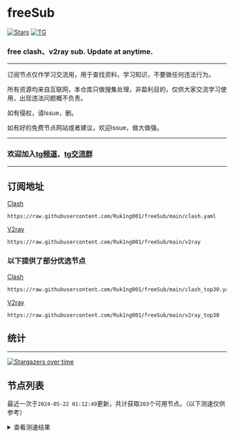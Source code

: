 # freeSub
[![Stars](https://img.shields.io/github/stars/Ruk1ng001/freeSub)](https://github.com/Ruk1ng001/freeSub/stargazers)
[![TG](https://img.shields.io/badge/Telegram-gray?logo=Telegram)](https://t.me/Ruk1ng001)
### free clash、v2ray sub. Update at anytime.

---

订阅节点仅作学习交流用，用于查找资料，学习知识，不要做任何违法行为。

所有资源均来自互联网，本仓库只做搜集处理，非盈利目的，仅供大家交流学习使用，出现违法问题概不负责。

如有侵权，请Issue，删。

如有好的免费节点网站或者建议，欢迎Issue，做大做强。

---

### 欢迎加入[tg频道](https://t.me/Ruk1ng001)、[tg交流群](https://t.me/+-e-b04EE5Cw2NmU1)

---

## 订阅地址
[Clash](https://raw.githubusercontent.com/Ruk1ng001/freeSub/main/clash.yaml)
```
https://raw.githubusercontent.com/Ruk1ng001/freeSub/main/clash.yaml
```
[V2ray](https://raw.githubusercontent.com/Ruk1ng001/freeSub/main/v2ray)
```
https://raw.githubusercontent.com/Ruk1ng001/freeSub/main/v2ray
```
### 以下提供了部分优选节点

[Clash](https://raw.githubusercontent.com/Ruk1ng001/freeSub/main/clash_top30.yaml)
```
https://raw.githubusercontent.com/Ruk1ng001/freeSub/main/clash_top30.yaml
```
[V2ray](https://raw.githubusercontent.com/Ruk1ng001/freeSub/main/v2ray_top30)
```
https://raw.githubusercontent.com/Ruk1ng001/freeSub/main/v2ray_top30
```

## 统计

---

[![Stargazers over time](https://starchart.cc/Ruk1ng001/freeSub.svg)](https://starchart.cc/Ruk1ng001/freeSub)

## 节点列表

最近一次于`2024-05-22 01:12:49`更新，共计获取`203`个可用节点。（以下测速仅供参考）

<details> <summary>查看测速结果</summary>

| 序号 | 节点 | 带宽 | 延迟 |
|:--:|:--:|:--:|:--:|
 | 1 | github.com/Ruk1ng001_1849366068 | 1.59MB/s | 446.00ms |
 | 2 | github.com/Ruk1ng001_917828689 | 1.55MB/s | 389.00ms |
 | 3 | github.com/Ruk1ng001_1591658842 | 1.22MB/s | 564.00ms |
 | 4 | github.com/Ruk1ng001_2821626730 | 946.22KB/s | 552.00ms |
 | 5 | github.com/Ruk1ng001_1938509145 | 877.75KB/s | 638.00ms |
 | 6 | github.com/Ruk1ng001_3293006801 | 865.24KB/s | 818.00ms |
 | 7 | github.com/Ruk1ng001_4224814787 | 851.77KB/s | 491.00ms |
 | 8 | github.com/Ruk1ng001_3194308421 | 825.65KB/s | 674.00ms |
 | 9 | github.com/Ruk1ng001_1455062586 | 801.34KB/s | 705.00ms |
 | 10 | github.com/Ruk1ng001_3564040109 | 780.35KB/s | 688.00ms |
 | 11 | github.com/Ruk1ng001_628343702 | 767.23KB/s | 362.00ms |
 | 12 | github.com/Ruk1ng001_1490566360 | 752.10KB/s | 740.00ms |
 | 13 | github.com/Ruk1ng001_149570347 | 744.47KB/s | 621.00ms |
 | 14 | github.com/Ruk1ng001_34491053 | 733.11KB/s | 742.00ms |
 | 15 | github.com/Ruk1ng001_796916901 | 721.66KB/s | 739.00ms |
 | 16 | github.com/Ruk1ng001_1108544810 | 699.24KB/s | 783.00ms |
 | 17 | github.com/Ruk1ng001_2013146544 | 697.56KB/s | 768.00ms |
 | 18 | github.com/Ruk1ng001_3402559863 | 686.14KB/s | 673.00ms |
 | 19 | github.com/Ruk1ng001_4167848811 | 672.96KB/s | 821.00ms |
 | 20 | github.com/Ruk1ng001_3269994149 | 655.95KB/s | 1004.00ms |
 | 21 | github.com/Ruk1ng001_4103818543 | 647.27KB/s | 874.00ms |
 | 22 | github.com/Ruk1ng001_3983984006 | 643.40KB/s | 835.00ms |
 | 23 | github.com/Ruk1ng001_2610746706 | 641.13KB/s | 864.00ms |
 | 24 | github.com/Ruk1ng001_3160918736 | 640.69KB/s | 906.00ms |
 | 25 | github.com/Ruk1ng001_3153780437 | 640.28KB/s | 878.00ms |
 | 26 | github.com/Ruk1ng001_2570514838 | 639.87KB/s | 871.00ms |
 | 27 | github.com/Ruk1ng001_1121438955 | 637.46KB/s | 947.00ms |
 | 28 | github.com/Ruk1ng001_1553325469 | 635.52KB/s | 902.00ms |
 | 29 | github.com/Ruk1ng001_1969632948 | 633.37KB/s | 881.00ms |
 | 30 | github.com/Ruk1ng001_1782424084 | 631.53KB/s | 920.00ms |
 | 31 | github.com/Ruk1ng001_1831781205 | 631.08KB/s | 833.00ms |
 | 32 | github.com/Ruk1ng001_1739713463 | 626.71KB/s | 909.00ms |
 | 33 | github.com/Ruk1ng001_2279593911 | 625.29KB/s | 913.00ms |
 | 34 | github.com/Ruk1ng001_2194615537 | 623.05KB/s | 1195.00ms |
 | 35 | github.com/Ruk1ng001_2558403885 | 622.25KB/s | 965.00ms |
 | 36 | github.com/Ruk1ng001_2012215190 | 621.83KB/s | 999.00ms |
 | 37 | github.com/Ruk1ng001_2085644157 | 617.94KB/s | 966.00ms |
 | 38 | github.com/Ruk1ng001_1034331182 | 608.81KB/s | 1217.00ms |
 | 39 | github.com/Ruk1ng001_1598282181 | 607.26KB/s | 977.00ms |
 | 40 | github.com/Ruk1ng001_2308501734 | 602.70KB/s | 1237.00ms |
 | 41 | github.com/Ruk1ng001_3936133195 | 602.03KB/s | 830.00ms |
 | 42 | github.com/Ruk1ng001_2829551201 | 594.91KB/s | 981.00ms |
 | 43 | github.com/Ruk1ng001_459534470 | 592.34KB/s | 1245.00ms |
 | 44 | github.com/Ruk1ng001_4033222807 | 591.72KB/s | 917.00ms |
 | 45 | github.com/Ruk1ng001_2054894954 | 588.09KB/s | 1263.00ms |
 | 46 | github.com/Ruk1ng001_1472351678 | 582.03KB/s | 1248.00ms |
 | 47 | github.com/Ruk1ng001_2416013 | 577.45KB/s | 863.00ms |
 | 48 | github.com/Ruk1ng001_864906418 | 560.10KB/s | 1162.00ms |
 | 49 | github.com/Ruk1ng001_1132634313 | 558.63KB/s | 980.00ms |
 | 50 | github.com/Ruk1ng001_970999989 | 552.31KB/s | 1240.00ms |
 | 51 | github.com/Ruk1ng001_218289681 | 542.50KB/s | 1396.00ms |
 | 52 | github.com/Ruk1ng001_3718927122 | 540.32KB/s | 703.00ms |
 | 53 | github.com/Ruk1ng001_1791431073 | 519.69KB/s | 974.00ms |
 | 54 | github.com/Ruk1ng001_2097715338 | 518.39KB/s | 982.00ms |
 | 55 | github.com/Ruk1ng001_1127214938 | 514.44KB/s | 988.00ms |
 | 56 | github.com/Ruk1ng001_1092813103 | 514.21KB/s | 995.00ms |
 | 57 | github.com/Ruk1ng001_279744178 | 513.06KB/s | 1061.00ms |
 | 58 | github.com/Ruk1ng001_968593481 | 512.27KB/s | 1027.00ms |
 | 59 | github.com/Ruk1ng001_2236065618 | 510.44KB/s | 1019.00ms |
 | 60 | github.com/Ruk1ng001_1989590524 | 509.90KB/s | 1042.00ms |
 | 61 | github.com/Ruk1ng001_2243541799 | 509.28KB/s | 1026.00ms |
 | 62 | github.com/Ruk1ng001_2410055517 | 508.19KB/s | 1129.00ms |
 | 63 | github.com/Ruk1ng001_1134698556 | 506.84KB/s | 1114.00ms |
 | 64 | github.com/Ruk1ng001_3722757934 | 502.04KB/s | 1078.00ms |
 | 65 | github.com/Ruk1ng001_2997387401 | 487.36KB/s | 1414.00ms |
 | 66 | github.com/Ruk1ng001_823365205 | 486.90KB/s | 769.00ms |
 | 67 | github.com/Ruk1ng001_3190563770 | 481.81KB/s | 1172.00ms |
 | 68 | github.com/Ruk1ng001_743245154 | 480.94KB/s | 944.00ms |
 | 69 | github.com/Ruk1ng001_2039451658 | 477.06KB/s | 1085.00ms |
 | 70 | github.com/Ruk1ng001_2628332486 | 473.09KB/s | 995.00ms |
 | 71 | github.com/Ruk1ng001_1484914018 | 468.53KB/s | 1064.00ms |
 | 72 | github.com/Ruk1ng001_4254612172 | 449.92KB/s | 1016.00ms |
 | 73 | github.com/Ruk1ng001_3617853271 | 443.89KB/s | 1802.00ms |
 | 74 | github.com/Ruk1ng001_2913673249 | 442.70KB/s | 1691.00ms |
 | 75 | github.com/Ruk1ng001_2145981711 | 436.45KB/s | 1685.00ms |
 | 76 | github.com/Ruk1ng001_677993307 | 434.67KB/s | 1416.00ms |
 | 77 | github.com/Ruk1ng001_777700868 | 434.28KB/s | 1090.00ms |
 | 78 | github.com/Ruk1ng001_2886403611 | 433.50KB/s | 1751.00ms |
 | 79 | github.com/Ruk1ng001_823029180 | 432.51KB/s | 1752.00ms |
 | 80 | github.com/Ruk1ng001_3540856638 | 427.89KB/s | 1300.00ms |
 | 81 | github.com/Ruk1ng001_2986819677 | 415.06KB/s | 1307.00ms |
 | 82 | github.com/Ruk1ng001_4225185103 | 413.71KB/s | 999.00ms |
 | 83 | github.com/Ruk1ng001_1756145984 | 410.48KB/s | 1275.00ms |
 | 84 | github.com/Ruk1ng001_2576067023 | 405.68KB/s | 1327.00ms |
 | 85 | github.com/Ruk1ng001_2635059670 | 372.14KB/s | 1199.00ms |
 | 86 | github.com/Ruk1ng001_2955529425 | 350.97KB/s | 1161.00ms |
 | 87 | github.com/Ruk1ng001_856347142 | 347.65KB/s | 1450.00ms |
 | 88 | github.com/Ruk1ng001_1200103391 | 344.15KB/s | 1512.00ms |
 | 89 | github.com/Ruk1ng001_1397889987 | 341.85KB/s | 2210.00ms |
 | 90 | github.com/Ruk1ng001_3690732186 | 339.30KB/s | 863.00ms |
 | 91 | github.com/Ruk1ng001_1616468470 | 338.70KB/s | 1371.00ms |
 | 92 | github.com/Ruk1ng001_1903292082 | 338.48KB/s | 813.00ms |
 | 93 | github.com/Ruk1ng001_1788757087 | 335.95KB/s | 1466.00ms |
 | 94 | github.com/Ruk1ng001_2340624799 | 332.44KB/s | 1190.00ms |
 | 95 | github.com/Ruk1ng001_949743416 | 328.52KB/s | 1495.00ms |
 | 96 | github.com/Ruk1ng001_3387269693 | 321.64KB/s | 1639.00ms |
 | 97 | github.com/Ruk1ng001_3123675915 | 319.50KB/s | 1279.00ms |
 | 98 | github.com/Ruk1ng001_1855538875 | 309.79KB/s | 993.00ms |
 | 99 | github.com/Ruk1ng001_185289708 | 309.14KB/s | 999.00ms |
 | 100 | github.com/Ruk1ng001_368365411 | 299.92KB/s | 2180.00ms |
 | 101 | github.com/Ruk1ng001_3321698845 | 298.40KB/s | 1111.00ms |
 | 102 | github.com/Ruk1ng001_1949834308 | 298.25KB/s | 1486.00ms |
 | 103 | github.com/Ruk1ng001_2686558329 | 297.91KB/s | 1508.00ms |
 | 104 | github.com/Ruk1ng001_3969388361 | 297.68KB/s | 1076.00ms |
 | 105 | github.com/Ruk1ng001_4138024369 | 297.49KB/s | 1296.00ms |
 | 106 | github.com/Ruk1ng001_3888842695 | 295.97KB/s | 789.00ms |
 | 107 | github.com/Ruk1ng001_3590041943 | 289.61KB/s | 2062.00ms |
 | 108 | github.com/Ruk1ng001_2847066904 | 288.84KB/s | 1661.00ms |
 | 109 | github.com/Ruk1ng001_1919343825 | 288.82KB/s | 1661.00ms |
 | 110 | github.com/Ruk1ng001_1964030541 | 283.00KB/s | 1664.00ms |
 | 111 | github.com/Ruk1ng001_2294521039 | 277.96KB/s | 2348.00ms |
 | 112 | github.com/Ruk1ng001_393665897 | 268.84KB/s | 1680.00ms |
 | 113 | github.com/Ruk1ng001_3097586723 | 259.91KB/s | 1888.00ms |
 | 114 | github.com/Ruk1ng001_3549260583 | 256.75KB/s | 1628.00ms |
 | 115 | github.com/Ruk1ng001_3756619769 | 255.91KB/s | 1166.00ms |
 | 116 | github.com/Ruk1ng001_1404508037 | 255.35KB/s | 1261.00ms |
 | 117 | github.com/Ruk1ng001_775476669 | 254.96KB/s | 1340.00ms |
 | 118 | github.com/Ruk1ng001_3880606426 | 254.84KB/s | 507.00ms |
 | 119 | github.com/Ruk1ng001_1388672434 | 254.53KB/s | 1344.00ms |
 | 120 | github.com/Ruk1ng001_3469316866 | 253.78KB/s | 1249.00ms |
 | 121 | github.com/Ruk1ng001_3690102689 | 250.73KB/s | 1816.00ms |
 | 122 | github.com/Ruk1ng001_2617501041 | 238.38KB/s | 1438.00ms |
 | 123 | github.com/Ruk1ng001_3807711853 | 236.13KB/s | 1554.00ms |
 | 124 | github.com/Ruk1ng001_746917237 | 233.51KB/s | 1446.00ms |
 | 125 | github.com/Ruk1ng001_3696424447 | 232.45KB/s | 1573.00ms |
 | 126 | github.com/Ruk1ng001_3970925062 | 229.62KB/s | 1416.00ms |
 | 127 | github.com/Ruk1ng001_2289978129 | 228.86KB/s | 1341.00ms |
 | 128 | github.com/Ruk1ng001_1110951307 | 223.56KB/s | 2282.00ms |
 | 129 | github.com/Ruk1ng001_3289341319 | 215.47KB/s | 730.00ms |
 | 130 | github.com/Ruk1ng001_1151839670 | 210.03KB/s | 576.00ms |
 | 131 | github.com/Ruk1ng001_2381704039 | 194.12KB/s | 1355.00ms |
 | 132 | github.com/Ruk1ng001_3499179898 | 193.42KB/s | 1234.00ms |
 | 133 | github.com/Ruk1ng001_4247945564 | 177.56KB/s | 1874.00ms |
 | 134 | github.com/Ruk1ng001_884534536 | 174.00KB/s | 197.00ms |
 | 135 | github.com/Ruk1ng001_2386156489 | 172.51KB/s | 1857.00ms |
 | 136 | github.com/Ruk1ng001_2335093990 | 170.69KB/s | 1586.00ms |
 | 137 | github.com/Ruk1ng001_2963130294 | 170.19KB/s | 164.00ms |
 | 138 | github.com/Ruk1ng001_3362580199 | 170.06KB/s | 549.00ms |
 | 139 | github.com/Ruk1ng001_390994783 | 169.99KB/s | 778.00ms |
 | 140 | github.com/Ruk1ng001_3749175554 | 164.34KB/s | 631.00ms |
 | 141 | github.com/Ruk1ng001_2725052174 | 163.62KB/s | 1412.00ms |
 | 142 | github.com/Ruk1ng001_1086193115 | 162.09KB/s | 1833.00ms |
 | 143 | github.com/Ruk1ng001_3362003740 | 161.41KB/s | 214.00ms |
 | 144 | github.com/Ruk1ng001_961392496 | 143.60KB/s | 1539.00ms |
 | 145 | github.com/Ruk1ng001_351015876 | 138.49KB/s | 1563.00ms |
 | 146 | github.com/Ruk1ng001_3898565764 | 137.38KB/s | 369.00ms |
 | 147 | github.com/Ruk1ng001_1733174884 | 132.68KB/s | 2442.00ms |
 | 148 | github.com/Ruk1ng001_2799985286 | 131.71KB/s | 1101.00ms |
 | 149 | github.com/Ruk1ng001_3997140244 | 130.84KB/s | 803.00ms |
 | 150 | github.com/Ruk1ng001_1557395967 | 130.79KB/s | 891.00ms |
 | 151 | github.com/Ruk1ng001_1159366513 | 128.29KB/s | 1280.00ms |
 | 152 | github.com/Ruk1ng001_2644836043 | 128.15KB/s | 1372.00ms |
 | 153 | github.com/Ruk1ng001_1708283347 | 127.88KB/s | 561.00ms |
 | 154 | github.com/Ruk1ng001_3385656539 | 127.85KB/s | 727.00ms |
 | 155 | github.com/Ruk1ng001_536822818 | 127.77KB/s | 492.00ms |
 | 156 | github.com/Ruk1ng001_102931221 | 127.59KB/s | 637.00ms |
 | 157 | github.com/Ruk1ng001_737807984 | 127.45KB/s | 457.00ms |
 | 158 | github.com/Ruk1ng001_1652784737 | 127.40KB/s | 668.00ms |
 | 159 | github.com/Ruk1ng001_1673641397 | 120.38KB/s | 1019.00ms |
 | 160 | github.com/Ruk1ng001_1551530121 | 112.22KB/s | 1307.00ms |
 | 161 | github.com/Ruk1ng001_1092046360 | 111.68KB/s | 1737.00ms |
 | 162 | github.com/Ruk1ng001_3681621484 | 109.31KB/s | 1274.00ms |
 | 163 | github.com/Ruk1ng001_342913673 | 108.49KB/s | 1485.00ms |
 | 164 | github.com/Ruk1ng001_1676283943 | 108.36KB/s | 1024.00ms |
 | 165 | github.com/Ruk1ng001_339647967 | 105.40KB/s | 1355.00ms |
 | 166 | github.com/Ruk1ng001_1695152293 | 103.41KB/s | 1307.00ms |
 | 167 | github.com/Ruk1ng001_1106270083 | 101.57KB/s | 1277.00ms |
 | 168 | github.com/Ruk1ng001_2744246456 | 98.62KB/s | 1243.00ms |
 | 169 | github.com/Ruk1ng001_3718325696 | 98.05KB/s | 1046.00ms |
 | 170 | github.com/Ruk1ng001_436660577 | 93.31KB/s | 1103.00ms |
 | 171 | github.com/Ruk1ng001_3622565782 | 92.43KB/s | 1295.00ms |
 | 172 | github.com/Ruk1ng001_1443729558 | 91.41KB/s | 1389.00ms |
 | 173 | github.com/Ruk1ng001_3418298641 | 90.10KB/s | 1386.00ms |
 | 174 | github.com/Ruk1ng001_1126910244 | 89.76KB/s | 1368.00ms |
 | 175 | github.com/Ruk1ng001_711096051 | 85.12KB/s | 335.00ms |
 | 176 | github.com/Ruk1ng001_3835159238 | 85.06KB/s | 572.00ms |
 | 177 | github.com/Ruk1ng001_2678214959 | 79.33KB/s | 1690.00ms |
 | 178 | github.com/Ruk1ng001_1993975900 | 76.24KB/s | 996.00ms |
 | 179 | github.com/Ruk1ng001_2507663752 | 75.31KB/s | 416.00ms |
 | 180 | github.com/Ruk1ng001_1370193001 | 74.01KB/s | 1118.00ms |
 | 181 | github.com/Ruk1ng001_286035895 | 72.69KB/s | 944.00ms |
 | 182 | github.com/Ruk1ng001_3308827420 | 67.57KB/s | 2585.00ms |
 | 183 | github.com/Ruk1ng001_1336643521 | 67.03KB/s | 806.00ms |
 | 184 | github.com/Ruk1ng001_2117775778 | 64.30KB/s | 1918.00ms |
 | 185 | github.com/Ruk1ng001_2269129838 | 64.24KB/s | 1016.00ms |
 | 186 | github.com/Ruk1ng001_1734840782 | 63.08KB/s | 451.00ms |
 | 187 | github.com/Ruk1ng001_1542644257 | 61.10KB/s | 1556.00ms |
 | 188 | github.com/Ruk1ng001_2690750277 | 59.13KB/s | 239.00ms |
 | 189 | github.com/Ruk1ng001_3432400797 | 55.92KB/s | 219.00ms |
 | 190 | github.com/Ruk1ng001_2479152281 | 53.45KB/s | 815.00ms |
 | 191 | github.com/Ruk1ng001_3802589557 | 51.95KB/s | 2566.00ms |
 | 192 |  | N/A | N/A |
 | 193 |  | N/A | N/A |
 | 194 |  | N/A | N/A |
 | 195 |  | N/A | N/A |
 | 196 |  | N/A | N/A |
 | 197 |  | N/A | N/A |
 | 198 |  | N/A | N/A |
 | 199 |  | N/A | N/A |
 | 200 |  | N/A | N/A |
 | 201 |  | N/A | N/A |
 | 202 |  | N/A | N/A |
 | 203 |  | N/A | N/A |


</details>